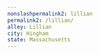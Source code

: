```yaml
---
﻿nonslashpermalink2: lillian
permalink2: /lillian/
alley: Lillian
city: Hingham
state: Massachusetts
---
```

